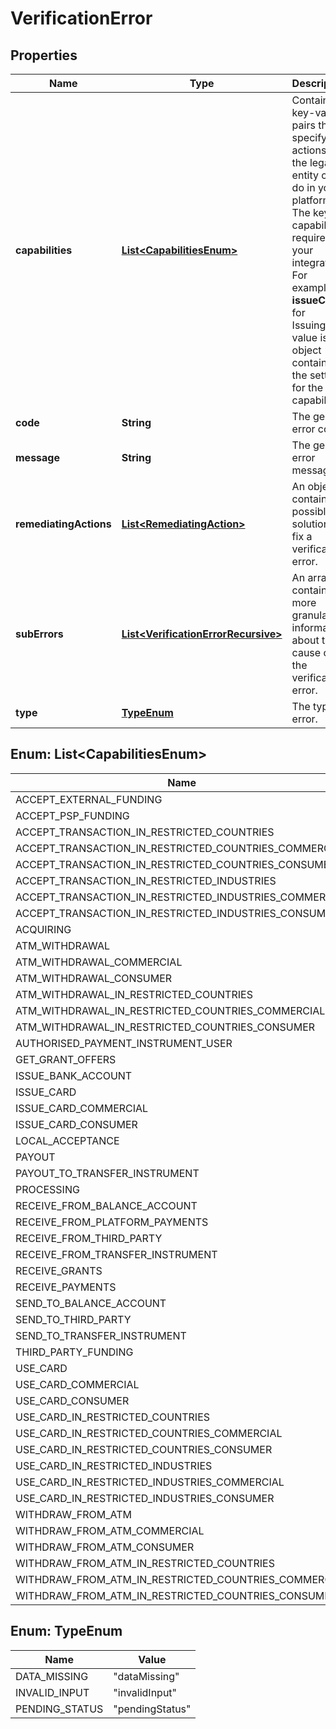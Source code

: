 

# VerificationError


## Properties

| Name | Type | Description | Notes |
|------------ | ------------- | ------------- | -------------|
|**capabilities** | [**List&lt;CapabilitiesEnum&gt;**](#List&lt;CapabilitiesEnum&gt;) | Contains key-value pairs that specify the actions that the legal entity can do in your platform. The key is a capability required for your integration. For example, **issueCard** for Issuing.The value is an object containing the settings for the capability. |  [optional] |
|**code** | **String** | The general error code. |  [optional] |
|**message** | **String** | The general error message. |  [optional] |
|**remediatingActions** | [**List&lt;RemediatingAction&gt;**](RemediatingAction.md) | An object containing possible solutions to fix a verification error. |  [optional] |
|**subErrors** | [**List&lt;VerificationErrorRecursive&gt;**](VerificationErrorRecursive.md) | An array containing more granular information about the cause of the verification error. |  [optional] |
|**type** | [**TypeEnum**](#TypeEnum) | The type of error. |  [optional] |



## Enum: List&lt;CapabilitiesEnum&gt;

| Name | Value |
|---- | -----|
| ACCEPT_EXTERNAL_FUNDING | &quot;acceptExternalFunding&quot; |
| ACCEPT_PSP_FUNDING | &quot;acceptPspFunding&quot; |
| ACCEPT_TRANSACTION_IN_RESTRICTED_COUNTRIES | &quot;acceptTransactionInRestrictedCountries&quot; |
| ACCEPT_TRANSACTION_IN_RESTRICTED_COUNTRIES_COMMERCIAL | &quot;acceptTransactionInRestrictedCountriesCommercial&quot; |
| ACCEPT_TRANSACTION_IN_RESTRICTED_COUNTRIES_CONSUMER | &quot;acceptTransactionInRestrictedCountriesConsumer&quot; |
| ACCEPT_TRANSACTION_IN_RESTRICTED_INDUSTRIES | &quot;acceptTransactionInRestrictedIndustries&quot; |
| ACCEPT_TRANSACTION_IN_RESTRICTED_INDUSTRIES_COMMERCIAL | &quot;acceptTransactionInRestrictedIndustriesCommercial&quot; |
| ACCEPT_TRANSACTION_IN_RESTRICTED_INDUSTRIES_CONSUMER | &quot;acceptTransactionInRestrictedIndustriesConsumer&quot; |
| ACQUIRING | &quot;acquiring&quot; |
| ATM_WITHDRAWAL | &quot;atmWithdrawal&quot; |
| ATM_WITHDRAWAL_COMMERCIAL | &quot;atmWithdrawalCommercial&quot; |
| ATM_WITHDRAWAL_CONSUMER | &quot;atmWithdrawalConsumer&quot; |
| ATM_WITHDRAWAL_IN_RESTRICTED_COUNTRIES | &quot;atmWithdrawalInRestrictedCountries&quot; |
| ATM_WITHDRAWAL_IN_RESTRICTED_COUNTRIES_COMMERCIAL | &quot;atmWithdrawalInRestrictedCountriesCommercial&quot; |
| ATM_WITHDRAWAL_IN_RESTRICTED_COUNTRIES_CONSUMER | &quot;atmWithdrawalInRestrictedCountriesConsumer&quot; |
| AUTHORISED_PAYMENT_INSTRUMENT_USER | &quot;authorisedPaymentInstrumentUser&quot; |
| GET_GRANT_OFFERS | &quot;getGrantOffers&quot; |
| ISSUE_BANK_ACCOUNT | &quot;issueBankAccount&quot; |
| ISSUE_CARD | &quot;issueCard&quot; |
| ISSUE_CARD_COMMERCIAL | &quot;issueCardCommercial&quot; |
| ISSUE_CARD_CONSUMER | &quot;issueCardConsumer&quot; |
| LOCAL_ACCEPTANCE | &quot;localAcceptance&quot; |
| PAYOUT | &quot;payout&quot; |
| PAYOUT_TO_TRANSFER_INSTRUMENT | &quot;payoutToTransferInstrument&quot; |
| PROCESSING | &quot;processing&quot; |
| RECEIVE_FROM_BALANCE_ACCOUNT | &quot;receiveFromBalanceAccount&quot; |
| RECEIVE_FROM_PLATFORM_PAYMENTS | &quot;receiveFromPlatformPayments&quot; |
| RECEIVE_FROM_THIRD_PARTY | &quot;receiveFromThirdParty&quot; |
| RECEIVE_FROM_TRANSFER_INSTRUMENT | &quot;receiveFromTransferInstrument&quot; |
| RECEIVE_GRANTS | &quot;receiveGrants&quot; |
| RECEIVE_PAYMENTS | &quot;receivePayments&quot; |
| SEND_TO_BALANCE_ACCOUNT | &quot;sendToBalanceAccount&quot; |
| SEND_TO_THIRD_PARTY | &quot;sendToThirdParty&quot; |
| SEND_TO_TRANSFER_INSTRUMENT | &quot;sendToTransferInstrument&quot; |
| THIRD_PARTY_FUNDING | &quot;thirdPartyFunding&quot; |
| USE_CARD | &quot;useCard&quot; |
| USE_CARD_COMMERCIAL | &quot;useCardCommercial&quot; |
| USE_CARD_CONSUMER | &quot;useCardConsumer&quot; |
| USE_CARD_IN_RESTRICTED_COUNTRIES | &quot;useCardInRestrictedCountries&quot; |
| USE_CARD_IN_RESTRICTED_COUNTRIES_COMMERCIAL | &quot;useCardInRestrictedCountriesCommercial&quot; |
| USE_CARD_IN_RESTRICTED_COUNTRIES_CONSUMER | &quot;useCardInRestrictedCountriesConsumer&quot; |
| USE_CARD_IN_RESTRICTED_INDUSTRIES | &quot;useCardInRestrictedIndustries&quot; |
| USE_CARD_IN_RESTRICTED_INDUSTRIES_COMMERCIAL | &quot;useCardInRestrictedIndustriesCommercial&quot; |
| USE_CARD_IN_RESTRICTED_INDUSTRIES_CONSUMER | &quot;useCardInRestrictedIndustriesConsumer&quot; |
| WITHDRAW_FROM_ATM | &quot;withdrawFromAtm&quot; |
| WITHDRAW_FROM_ATM_COMMERCIAL | &quot;withdrawFromAtmCommercial&quot; |
| WITHDRAW_FROM_ATM_CONSUMER | &quot;withdrawFromAtmConsumer&quot; |
| WITHDRAW_FROM_ATM_IN_RESTRICTED_COUNTRIES | &quot;withdrawFromAtmInRestrictedCountries&quot; |
| WITHDRAW_FROM_ATM_IN_RESTRICTED_COUNTRIES_COMMERCIAL | &quot;withdrawFromAtmInRestrictedCountriesCommercial&quot; |
| WITHDRAW_FROM_ATM_IN_RESTRICTED_COUNTRIES_CONSUMER | &quot;withdrawFromAtmInRestrictedCountriesConsumer&quot; |



## Enum: TypeEnum

| Name | Value |
|---- | -----|
| DATA_MISSING | &quot;dataMissing&quot; |
| INVALID_INPUT | &quot;invalidInput&quot; |
| PENDING_STATUS | &quot;pendingStatus&quot; |



